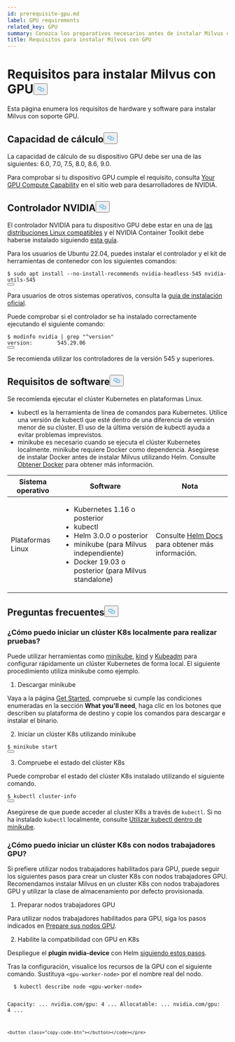 ```yaml
---
id: prerequisite-gpu.md
label: GPU requirements
related_key: GPU
summary: Conozca los preparativos necesarios antes de instalar Milvus con GPU.
title: Requisitos para instalar Milvus con GPU
---
```

<h1 id="Requirements-for-Installing-Milvus-with-GPU" class="common-anchor-header">Requisitos para instalar Milvus con GPU<button data-href="#Requirements-for-Installing-Milvus-with-GPU" class="anchor-icon" translate="no">
      <svg translate="no"
        aria-hidden="true"
        focusable="false"
        height="20"
        version="1.1"
        viewBox="0 0 16 16"
        width="16"
      >
        <path
          fill="#0092E4"
          fill-rule="evenodd"
          d="M4 9h1v1H4c-1.5 0-3-1.69-3-3.5S2.55 3 4 3h4c1.45 0 3 1.69 3 3.5 0 1.41-.91 2.72-2 3.25V8.59c.58-.45 1-1.27 1-2.09C10 5.22 8.98 4 8 4H4c-.98 0-2 1.22-2 2.5S3 9 4 9zm9-3h-1v1h1c1 0 2 1.22 2 2.5S13.98 12 13 12H9c-.98 0-2-1.22-2-2.5 0-.83.42-1.64 1-2.09V6.25c-1.09.53-2 1.84-2 3.25C6 11.31 7.55 13 9 13h4c1.45 0 3-1.69 3-3.5S14.5 6 13 6z"
        ></path>
      </svg>
    </button></h1><p>Esta página enumera los requisitos de hardware y software para instalar Milvus con soporte GPU.</p>
<h2 id="Compute-capability" class="common-anchor-header">Capacidad de cálculo<button data-href="#Compute-capability" class="anchor-icon" translate="no">
      <svg translate="no"
        aria-hidden="true"
        focusable="false"
        height="20"
        version="1.1"
        viewBox="0 0 16 16"
        width="16"
      >
        <path
          fill="#0092E4"
          fill-rule="evenodd"
          d="M4 9h1v1H4c-1.5 0-3-1.69-3-3.5S2.55 3 4 3h4c1.45 0 3 1.69 3 3.5 0 1.41-.91 2.72-2 3.25V8.59c.58-.45 1-1.27 1-2.09C10 5.22 8.98 4 8 4H4c-.98 0-2 1.22-2 2.5S3 9 4 9zm9-3h-1v1h1c1 0 2 1.22 2 2.5S13.98 12 13 12H9c-.98 0-2-1.22-2-2.5 0-.83.42-1.64 1-2.09V6.25c-1.09.53-2 1.84-2 3.25C6 11.31 7.55 13 9 13h4c1.45 0 3-1.69 3-3.5S14.5 6 13 6z"
        ></path>
      </svg>
    </button></h2><p>La capacidad de cálculo de su dispositivo GPU debe ser una de las siguientes: 6.0, 7.0, 7.5, 8.0, 8.6, 9.0.</p>
<p>Para comprobar si tu dispositivo GPU cumple el requisito, consulta <a href="https://developer.nvidia.com/cuda-gpus">Your GPU Compute Capability</a> en el sitio web para desarrolladores de NVIDIA.</p>
<h2 id="NVIDIA-driver" class="common-anchor-header">Controlador NVIDIA<button data-href="#NVIDIA-driver" class="anchor-icon" translate="no">
      <svg translate="no"
        aria-hidden="true"
        focusable="false"
        height="20"
        version="1.1"
        viewBox="0 0 16 16"
        width="16"
      >
        <path
          fill="#0092E4"
          fill-rule="evenodd"
          d="M4 9h1v1H4c-1.5 0-3-1.69-3-3.5S2.55 3 4 3h4c1.45 0 3 1.69 3 3.5 0 1.41-.91 2.72-2 3.25V8.59c.58-.45 1-1.27 1-2.09C10 5.22 8.98 4 8 4H4c-.98 0-2 1.22-2 2.5S3 9 4 9zm9-3h-1v1h1c1 0 2 1.22 2 2.5S13.98 12 13 12H9c-.98 0-2-1.22-2-2.5 0-.83.42-1.64 1-2.09V6.25c-1.09.53-2 1.84-2 3.25C6 11.31 7.55 13 9 13h4c1.45 0 3-1.69 3-3.5S14.5 6 13 6z"
        ></path>
      </svg>
    </button></h2><p>El controlador NVIDIA para tu dispositivo GPU debe estar en una de <a href="https://docs.nvidia.com/datacenter/cloud-native/container-toolkit/latest/install-guide.html#linux-distributions">las distribuciones Linux compatibles</a> y el NVIDIA Container Toolkit debe haberse instalado siguiendo <a href="https://docs.nvidia.com/datacenter/cloud-native/container-toolkit/latest/install-guide.html">esta guía</a>.</p>
<p>Para los usuarios de Ubuntu 22.04, puedes instalar el controlador y el kit de herramientas de contenedor con los siguientes comandos:</p>
<pre><code translate="no" class="language-shell">$ <span class="hljs-built_in">sudo</span> apt install --no-install-recommends nvidia-headless-545 nvidia-utils-545
<button class="copy-code-btn"></button></code></pre>
<p>Para usuarios de otros sistemas operativos, consulta la <a href="https://docs.nvidia.com/datacenter/cloud-native/container-toolkit/install-guide.html#installing-on-ubuntu-and-debian">guía de instalación oficial</a>.</p>
<p>Puede comprobar si el controlador se ha instalado correctamente ejecutando el siguiente comando:</p>
<pre><code translate="no" class="language-shell">$ modinfo nvidia | grep <span class="hljs-string">&quot;^version&quot;</span>
<span class="hljs-attr">version</span>:        <span class="hljs-number">545.29</span><span class="hljs-number">.06</span>
<button class="copy-code-btn"></button></code></pre>
<p>Se recomienda utilizar los controladores de la versión 545 y superiores.</p>
<h2 id="Software-requirements" class="common-anchor-header">Requisitos de software<button data-href="#Software-requirements" class="anchor-icon" translate="no">
      <svg translate="no"
        aria-hidden="true"
        focusable="false"
        height="20"
        version="1.1"
        viewBox="0 0 16 16"
        width="16"
      >
        <path
          fill="#0092E4"
          fill-rule="evenodd"
          d="M4 9h1v1H4c-1.5 0-3-1.69-3-3.5S2.55 3 4 3h4c1.45 0 3 1.69 3 3.5 0 1.41-.91 2.72-2 3.25V8.59c.58-.45 1-1.27 1-2.09C10 5.22 8.98 4 8 4H4c-.98 0-2 1.22-2 2.5S3 9 4 9zm9-3h-1v1h1c1 0 2 1.22 2 2.5S13.98 12 13 12H9c-.98 0-2-1.22-2-2.5 0-.83.42-1.64 1-2.09V6.25c-1.09.53-2 1.84-2 3.25C6 11.31 7.55 13 9 13h4c1.45 0 3-1.69 3-3.5S14.5 6 13 6z"
        ></path>
      </svg>
    </button></h2><p>Se recomienda ejecutar el clúster Kubernetes en plataformas Linux.</p>
<ul>
<li>kubectl es la herramienta de línea de comandos para Kubernetes. Utilice una versión de kubectl que esté dentro de una diferencia de versión menor de su clúster. El uso de la última versión de kubectl ayuda a evitar problemas imprevistos.</li>
<li>minikube es necesario cuando se ejecuta el clúster Kubernetes localmente. minikube requiere Docker como dependencia. Asegúrese de instalar Docker antes de instalar Milvus utilizando Helm. Consulte <a href="https://docs.docker.com/get-docker">Obtener Docker</a> para obtener más información.</li>
</ul>
<table>
<thead>
<tr><th>Sistema operativo</th><th>Software</th><th>Nota</th></tr>
</thead>
<tbody>
<tr><td>Plataformas Linux</td><td><ul><li>Kubernetes 1.16 o posterior</li><li>kubectl</li><li>Helm 3.0.0 o posterior</li><li>minikube (para Milvus independiente)</li><li>Docker 19.03 o posterior (para Milvus standalone)</li></ul></td><td>Consulte <a href="https://helm.sh/docs/">Helm Docs</a> para obtener más información.</td></tr>
</tbody>
</table>
<h2 id="FAQs" class="common-anchor-header">Preguntas frecuentes<button data-href="#FAQs" class="anchor-icon" translate="no">
      <svg translate="no"
        aria-hidden="true"
        focusable="false"
        height="20"
        version="1.1"
        viewBox="0 0 16 16"
        width="16"
      >
        <path
          fill="#0092E4"
          fill-rule="evenodd"
          d="M4 9h1v1H4c-1.5 0-3-1.69-3-3.5S2.55 3 4 3h4c1.45 0 3 1.69 3 3.5 0 1.41-.91 2.72-2 3.25V8.59c.58-.45 1-1.27 1-2.09C10 5.22 8.98 4 8 4H4c-.98 0-2 1.22-2 2.5S3 9 4 9zm9-3h-1v1h1c1 0 2 1.22 2 2.5S13.98 12 13 12H9c-.98 0-2-1.22-2-2.5 0-.83.42-1.64 1-2.09V6.25c-1.09.53-2 1.84-2 3.25C6 11.31 7.55 13 9 13h4c1.45 0 3-1.69 3-3.5S14.5 6 13 6z"
        ></path>
      </svg>
    </button></h2><h3 id="How-can-I-start-a-K8s-cluster-locally-for-test-purposes" class="common-anchor-header">¿Cómo puedo iniciar un clúster K8s localmente para realizar pruebas?</h3><p>Puede utilizar herramientas como <a href="https://minikube.sigs.k8s.io/docs/">minikube</a>, <a href="https://kind.sigs.k8s.io/">kind</a> y <a href="https://kubernetes.io/docs/reference/setup-tools/kubeadm/">Kubeadm</a> para configurar rápidamente un clúster Kubernetes de forma local. El siguiente procedimiento utiliza minikube como ejemplo.</p>
<ol>
<li>Descargar minikube</li>
</ol>
<p>Vaya a la página <a href="https://minikube.sigs.k8s.io/docs/start/">Get Started</a>, compruebe si cumple las condiciones enumeradas en la sección <strong>What you'll need</strong>, haga clic en los botones que describen su plataforma de destino y copie los comandos para descargar e instalar el binario.</p>
<ol start="2">
<li>Iniciar un clúster K8s utilizando minikube</li>
</ol>
<pre><code translate="no" class="language-shell">$ minikube start
<button class="copy-code-btn"></button></code></pre>
<ol start="3">
<li>Compruebe el estado del clúster K8s</li>
</ol>
<p>Puede comprobar el estado del clúster K8s instalado utilizando el siguiente comando.</p>
<pre><code translate="no" class="language-shell">$ kubectl cluster-info
<button class="copy-code-btn"></button></code></pre>
<div class="alert note">
<p>Asegúrese de que puede acceder al cluster K8s a través de <code translate="no">kubectl</code>. Si no ha instalado <code translate="no">kubectl</code> localmente, consulte <a href="https://minikube.sigs.k8s.io/docs/handbook/kubectl/">Utilizar kubectl dentro de minikube</a>.</p>
</div>
<h3 id="How-can-I-start-a-K8s-cluster-with-GPU-worker-nodes" class="common-anchor-header">¿Cómo puedo iniciar un clúster K8s con nodos trabajadores GPU?</h3><p>Si prefiere utilizar nodos trabajadores habilitados para GPU, puede seguir los siguientes pasos para crear un cluster K8s con nodos trabajadores GPU. Recomendamos instalar Milvus en un cluster K8s con nodos trabajadores GPU y utilizar la clase de almacenamiento por defecto provisionada.</p>
<ol>
<li>Preparar nodos trabajadores GPU</li>
</ol>
<p>Para utilizar nodos trabajadores habilitados para GPU, siga los pasos indicados en <a href="https://gitlab.com/nvidia/kubernetes/device-plugin/-/blob/main/README.md#preparing-your-gpu-nodes">Prepare sus nodos GPU</a>.</p>
<ol start="2">
<li>Habilite la compatibilidad con GPU en K8s</li>
</ol>
<p>Despliegue el <strong>plugin nvidia-device</strong> con Helm <a href="https://gitlab.com/nvidia/kubernetes/device-plugin/-/blob/main/README.md#deployment-via-helm">siguiendo estos pasos</a>.</p>
<p>Tras la configuración, visualice los recursos de la GPU con el siguiente comando. Sustituya <code translate="no">&lt;gpu-worker-node&gt;</code> por el nombre real del nodo.</p>
<pre><code translate="no" class="language-shell">  $ kubectl describe node &lt;gpu-worker-node&gt;

  Capacity:
  ...
  nvidia.com/gpu:     4
  ...
  Allocatable:
  ...
  nvidia.com/gpu:     4
  ...
  ```  
<button class="copy-code-btn"></button></code></pre>
